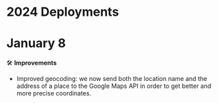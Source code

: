 # 2024 Deployments

# January 8

🛠 **Improvements**

* Improved geocoding: we now send both the location name and the address of a place to the Google Maps API in order to get better and more precise coordinates.
